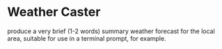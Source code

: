 # Weather Caster

produce a very brief (1-2 words) summary weather forecast for the local area, suitable for use in a terminal prompt, for example.

